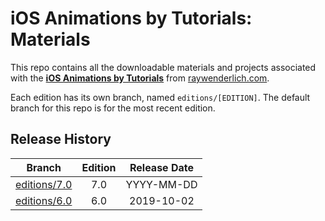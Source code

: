 # iOS Animations by Tutorials: Materials

This repo contains all the downloadable materials and projects associated with the **[iOS Animations by Tutorials](https://store.raywenderlich.com/products/ios-animations-by-tutorials)** from [raywenderlich.com](https://www.raywenderlich.com).

Each edition has its own branch, named `editions/[EDITION]`. The default branch for this repo is for the most recent edition.

## Release History

| Branch                                                                           | Edition | Release Date |
| -------------------------------------------------------------------------------- |:-------:|:------------:|
| [editions/7.0](https://github.com/raywenderlich/iat-materials/tree/editions/7.0) | 7.0     | YYYY-MM-DD   |
| [editions/6.0](https://github.com/raywenderlich/iat-materials/tree/editions/6.0) | 6.0     | 2019-10-02   |
